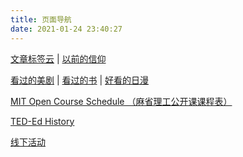 ```yaml
---
title: 页面导航
date: 2021-01-24 23:40:27
---
```


[文章标签云](/tags) | [以前的信仰](/pages/said-before)

[看过的美剧](/pages/tv-us)
| [看过的书](/pages/books-read)
| [好看的日漫](/pages/tv-jp)

[MIT Open Course Schedule （麻省理工公开课课程表）](/pages/mit-open-course-schedule)

[TED-Ed History](/pages/ted-ed-history)

[线下活动](/pages/offline-activity)

